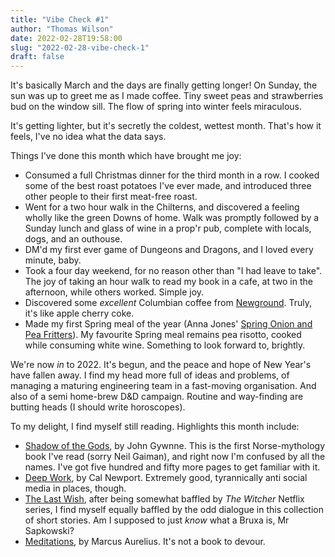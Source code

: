 ```yaml
---
title: "Vibe Check #1"
author: "Thomas Wilson"
date: 2022-02-28T19:58:00
slug: "2022-02-28-vibe-check-1"
draft: false
---
```


It's basically March and the days are finally getting longer!  On Sunday, the sun was up to greet me as I made coffee.  Tiny sweet peas and strawberries bud on the window sill.  The flow of spring into winter feels miraculous.

It's getting lighter, but it's secretly the coldest, wettest month.  That's how it feels, I've no idea what the data says.

Things I've done this month which have brought me joy:

* Consumed a full Christmas dinner for the third month in a row.  I cooked some of the best roast potatoes I've ever made, and introduced three other people to their first meat-free roast.  
* Went for a two hour walk in the Chilterns, and discovered a feeling wholly like the green Downs of home.  Walk was promptly followed by a Sunday lunch and glass of wine in a prop'r pub, complete with locals, dogs, and an outhouse.
* DM'd my first ever game of Dungeons and Dragons, and I loved every minute, baby.
* Took a four day weekend, for no reason other than "I had leave to take".  The joy of taking an hour walk to read my book in a cafe, at two in the afternoon, while others worked.  Simple joy.
* Discovered some _excellent_ Columbian coffee from [Newground](https://www.newgroundcoffee.com/shop/coffee).  Truly, it's like apple cherry coke.
* Made my first Spring meal of the year (Anna Jones' [Spring Onion and Pea Fritters](https://www.theguardian.com/lifeandstyle/2016/may/06/vegetable-fritter-recipe-anna-jones-the-modern-cook)).  My favourite Spring meal remains pea risotto, cooked while consuming white wine.  Something to look forward to, brightly.

We're now _in_ to 2022.  It's begun, and the peace and hope of New Year's have fallen away.  I find my head more full of ideas and problems, of managing a maturing engineering team in a fast-moving organisation.  And also of a semi home-brew D&D campaign.  Routine and way-finding are butting heads (I should write horoscopes).

To my delight, I find myself still reading.  Highlights this month include:

* [Shadow of the Gods](https://www.hive.co.uk/Product/John-Gwynne/The-Shadow-of-the-Gods/25534879), by John Gywnne.  This is the first Norse-mythology book I've read (sorry Neil Gaiman), and right now I'm confused by all the names.  I've got five hundred and fifty more pages to get familiar with it.
* [Deep Work](https://www.hive.co.uk/Product/Cal-Newport/Deep-Work--Rules-for-Focused-Success-in-a-Distracted-World/17808018), by Cal Newport.  Extremely good, tyrannically anti social media in places, though. 
* [The Last Wish](https://www.hive.co.uk/Product/Andrzej-Sapkowski/The-Last-Wish--Introducing-the-Witcher---Now-a-major-Netflix-show/24718223), after being somewhat baffled by _The Witcher_ Netflix series, I find myself equally baffled by the odd dialogue in this collection of short stories.  Am I supposed to just _know_ what a Bruxa is, Mr Sapkowski?
* [Meditations](https://www.waterstones.com/book/meditations/marcus-aurelius/gregory-hays/9780753820162), by Marcus Aurelius.  It's not a book to devour.